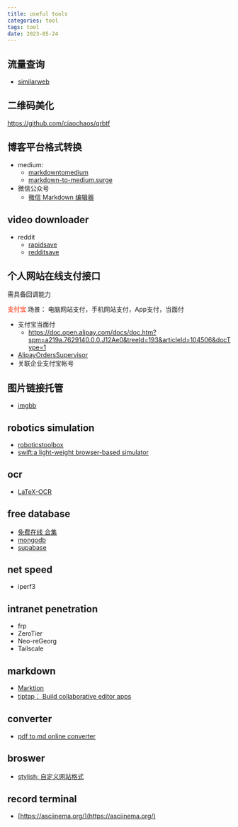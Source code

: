```yaml
---
title: useful tools
categories: tool
tags: tool
date: 2023-05-24
---
```


## 流量查询

- [similarweb](https://pro.similarweb.com/#/digitalsuite/websiteanalysis/overview/website-performance/*/999/3m?webSource=Total&key=yeekal.store)

## 二维码美化

https://github.com/ciaochaos/qrbtf

## 博客平台格式转换

- medium:
    - [markdowntomedium](http://markdowntomedium.com/)
    - [markdown-to-medium.surge](https://markdown-to-medium.surge.sh/)
- 微信公众号
    - [微信 Markdown 编辑器](https://doocs.github.io/md/)

## video downloader

- reddit
    - [rapidsave](https://rapidsave.com/)
    - [redditsave](https://redditsave.io/)

## 个人网站在线支付接口

需具备回调能力

**<font color='Tomato'>支付宝</font>**
场景： 电脑网站支付，手机网站支付，App支付，当面付
- 支付宝当面付
    - https://doc.open.alipay.com/docs/doc.htm?spm=a219a.7629140.0.0.J12Ae0&treeId=193&articleId=104506&docType=1
- [AlipayOrdersSupervisor](https://github.com/thundernet8/AlipayOrdersSupervisor)
- 关联企业支付宝帐号


## 图片链接托管

- [imgbb](https://imgbb.com/)

## robotics simulation

- [roboticstoolbox](https://github.com/petercorke/robotics-toolbox-python)
- [swift:a light-weight browser-based simulator](https://github.com/jhavl/swift)

## ocr

- [LaTeX-OCR](https://github.com/lukas-blecher/LaTeX-OCR)

## free database

- [免费在线 合集](https://wivwiv.com/post/free-online-resource)
- [mongodb](https://www.mongodb.com/products/platform/cloud)
- [supabase](https://supabase.com/dashboard)

## net speed

- iperf3

## intranet penetration

- frp
- ZeroTier
- Neo-reGeorg
- Tailscale

## markdown

- [Marktion]()
- [tiptap： Build collaborative editor apps](https://tiptap.dev/)

## converter

- [pdf to md online converter](https://pdf2md.morethan.io/)

## broswer

- [stylish: 自定义网站格式]()

## record terminal

- [https://asciinema.org/](https://asciinema.org/)